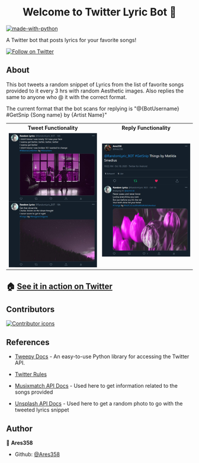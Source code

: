 
<h1 align="center">Welcome to Twitter Lyric Bot 👋</h1>
<p>
</p>

[![made-with-python](https://img.shields.io/badge/Made%20with-Python-1f425f.svg)](https://www.python.org/)

A Twitter bot that posts lyrics for your favorite songs!

[![Follow on Twitter](https://img.shields.io/twitter/follow/RandomLyric_BOT?label=Follow&style=social)](https://twitter.com/RandomLyric_BOT)


## About

This bot tweets a random snippet of Lyrics from the list of favorite songs provided to it every 3 hrs with random Aesthetic images. Also replies the same to anyone who @ it with the correct format.

The current format that the bot scans for replying is "@{BotUsername} #GetSnip {Song name} by {Artist Name}"

<table align="center" width="100%">
  <tr>
    <th>
Tweet Functionality
    </th>
    <th>
Reply Functionality
    </th>
  </tr>
  <tr>
    <td>
<img src="https://github.com/Ares358/Twitter_LyricBot/blob/master/screenshots/Tweet1_SS.png">
    </td>
    <td>
<img src="https://github.com/Ares358/Twitter_LyricBot/blob/master/screenshots/Reply_SS.png">
    </td>
  </tr>
</table>


## 🏠 [See it in action on Twitter](https://twitter.com/RandomLyric_BOT)

## Contributors

[![Contributor icons](https://contributors-img.web.app/image?repo=Ares358/Twitter_LyricBot)](https://github.com/Ares358/Twitter_LyricBot/graphs/contributors)

## References

* [Tweepy Docs](http://www.tweepy.org/) - An easy-to-use Python library for accessing the Twitter API.

* [Twitter Rules](https://support.twitter.com/articles/76915)

* [Musixmatch API Docs](https://developer.musixmatch.com/documentation) - Used here to get information related to the songs provided

* [Unsplash API Docs](https://unsplash.com/documentation) - Used here to get a random photo to go with the tweeted lyrics snippet

## Author

👤 **Ares358**

* Github: [@Ares358](https://github.com/Ares358)

